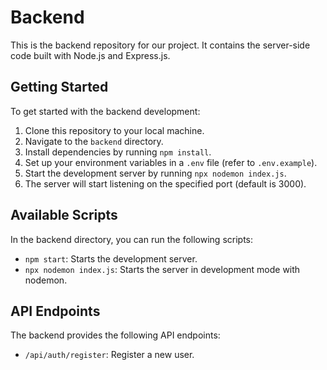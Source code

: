 # Backend

This is the backend repository for our project. It contains the server-side code built with Node.js and Express.js.

## Getting Started

To get started with the backend development:

1. Clone this repository to your local machine.
2. Navigate to the `backend` directory.
3. Install dependencies by running `npm install`.
4. Set up your environment variables in a `.env` file (refer to `.env.example`).
5. Start the development server by running `npx nodemon index.js`.
6. The server will start listening on the specified port (default is 3000).

## Available Scripts

In the backend directory, you can run the following scripts:

- `npm start`: Starts the development server.
- `npx nodemon index.js`: Starts the server in development mode with nodemon.

## API Endpoints

The backend provides the following API endpoints:

- `/api/auth/register`: Register a new user.

